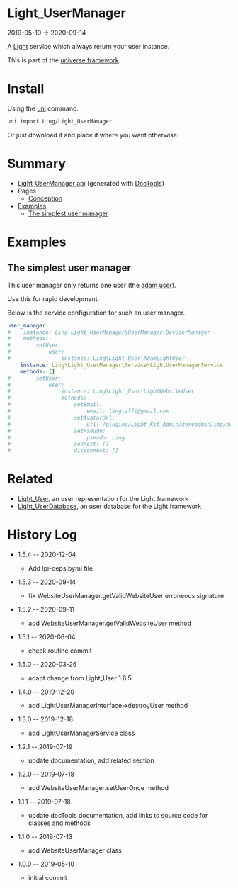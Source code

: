 Light_UserManager
===========
2019-05-10 -> 2020-09-14



A [Light](https://github.com/lingtalfi/Light) service which always return your user instance.


This is part of the [universe framework](https://github.com/karayabin/universe-snapshot).


Install
==========
Using the [uni](https://github.com/lingtalfi/universe-naive-importer) command.
```bash
uni import Ling/Light_UserManager
```

Or just download it and place it where you want otherwise.






Summary
===========
- [Light_UserManager api](https://github.com/lingtalfi/Light_UserManager/blob/master/doc/api/Ling/Light_UserManager.md) (generated with [DocTools](https://github.com/lingtalfi/DocTools))
- Pages
    - [Conception](https://github.com/lingtalfi/Light_UserManager/blob/master/doc/pages/conception.md)
- [Examples](#examples)
    - [The simplest user manager](#the-simplest-user-manager)



Examples
=============



The simplest user manager
--------------

This user manager only returns one user (the [adam user](https://github.com/lingtalfi/Light_User/blob/master/doc/api/Ling/Light_User/AdamLightUser.md)).

Use this for rapid development. 

Below is the service configuration for such an user manager.


```yaml
user_manager:
#    instance: Ling\Light_UserManager\UserManager\DevUserManager
#    methods:
#        setUser:
#            user:
#                instance: Ling\Light_User\AdamLightUser
    instance: Ling\Light_UserManager\Service\LightUserManagerService
    methods: []
#        setUser:
#            user:
#                instance: Ling\Light_User\LightWebsiteUser
#                methods:
#                    setEmail:
#                        email: lingtalfi@gmail.com
#                    setAvatarUrl:
#                        url: /plugins/Light_Kit_Admin/zeroadmin/img/avatars/photo-1.jpg
#                    setPseudo:
#                        pseudo: Ling
#                    connect: []
#                    disconnect: []
```
                
                
Related
=========
- [Light_User](https://github.com/lingtalfi/Light_User/), an user representation for the Light framework 
- [Light_UserDatabase](https://github.com/lingtalfi/Light_UserDatabase), an user database for the Light framework 



History Log
=============

- 1.5.4 -- 2020-12-04

    - Add lpi-deps.byml file

- 1.5.3 -- 2020-09-14

    - fix WebsiteUserManager.getValidWebsiteUser erroneous signature
    
- 1.5.2 -- 2020-09-11

    - add WebsiteUserManager.getValidWebsiteUser method
    
- 1.5.1 -- 2020-06-04

    - check routine commit
    
- 1.5.0 -- 2020-03-26

    - adapt change from Light_User 1.6.5
    
- 1.4.0 -- 2019-12-20

    - add LightUserManagerInterface->destroyUser method
    
- 1.3.0 -- 2019-12-18

    - add LightUserManagerService class
    
- 1.2.1 -- 2019-07-19

    - update documentation, add related section
    
- 1.2.0 -- 2019-07-18

    - add WebsiteUserManager.setUserOnce method
    
- 1.1.1 -- 2019-07-18

    - update docTools documentation, add links to source code for classes and methods
    
- 1.1.0 -- 2019-07-13

    - add WebsiteUserManager class
    
- 1.0.0 -- 2019-05-10

    - initial commit